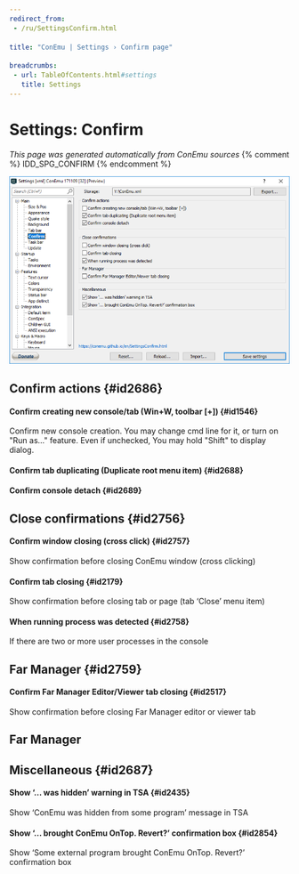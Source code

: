 ```yaml
---
redirect_from:
 - /ru/SettingsConfirm.html

title: "ConEmu | Settings › Confirm page"

breadcrumbs:
 - url: TableOfContents.html#settings
   title: Settings
---
```


# Settings: Confirm

*This page was generated automatically from ConEmu sources*
{% comment %} IDD_SPG_CONFIRM {% endcomment %}

![ConEmu Settings: Confirm](/img/Settings-Confirm.png)



## Confirm actions  {#id2686}

#### Confirm creating new console/tab (Win+W, toolbar [+])  {#id1546}
Confirm new console creation. You may change cmd line for it, or turn on "Run as..." feature. Even if unchecked, You may hold "Shift" to display dialog.

#### Confirm tab duplicating (Duplicate root menu item)  {#id2688}


#### Confirm console detach  {#id2689}




## Close confirmations  {#id2756}

#### Confirm window closing (cross click)  {#id2757}
Show confirmation before closing ConEmu window (cross clicking)

#### Confirm tab closing  {#id2179}
Show confirmation before closing tab or page (tab ‘Close’ menu item)

#### When running process was detected  {#id2758}
If there are two or more user processes in the console

## Far Manager  {#id2759}

#### Confirm Far Manager Editor/Viewer tab closing  {#id2517}
Show confirmation before closing Far Manager editor or viewer tab





## Far Manager





## Miscellaneous  {#id2687}

#### Show ‘... was hidden’ warning in TSA  {#id2435}
Show ‘ConEmu was hidden from some program’ message in TSA

#### Show ‘... brought ConEmu OnTop. Revert?’ confirmation box  {#id2854}
Show ‘Some external program brought ConEmu OnTop. Revert?’ confirmation box




